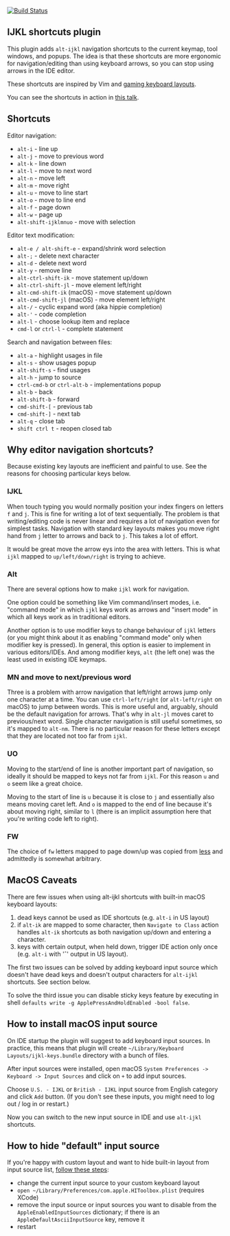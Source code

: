 [![Build Status](https://github.com/dkandalov/ijkl-shortcuts-plugin/workflows/CI/badge.svg)](https://github.com/dkandalov/ijkl-shortcuts-plugin/actions)

## IJKL shortcuts plugin

This plugin adds `alt-ijkl` navigation shortcuts to the current keymap, tool windows, and popups. The idea is that these shortcuts are more ergonomic for navigation/editing than using keyboard arrows, so you can stop using arrows in the IDE editor.

These shortcuts are inspired by Vim and [gaming keyboard layouts](https://en.wikipedia.org/wiki/Arrow_keys#IJKL_keys).

You can see the shortcuts in action in [this talk](https://www.youtube.com/watch?v=AxxNHKCldzA).

## Shortcuts

Editor navigation:
 - `alt-i` - line up
 - `alt-j` - move to previous word
 - `alt-k` - line down
 - `alt-l` - move to next word
 - `alt-n` - move left
 - `alt-m` - move right
 - `alt-u` - move to line start
 - `alt-o` - move to line end
 - `alt-f` - page down
 - `alt-w` - page up
 - `alt-shift-ijklmnuo` - move with selection

Editor text modification:
 - `alt-e / alt-shift-e` - expand/shrink word selection
 - `alt-;` - delete next character
 - `alt-d` - delete next word
 - `alt-y` - remove line
 - `alt-ctrl-shift-ik` - move statement up/down
 - `alt-ctrl-shift-jl` - move element left/right
 - `alt-cmd-shift-ik` (macOS) - move statement up/down
 - `alt-cmd-shift-jl` (macOS) - move element left/right
 - `alt-/` - cyclic expand word (aka hippie completion)
 - `alt-'` - code completion
 - `alt-l` - choose lookup item and replace
 - `cmd-l` or `ctrl-l` - complete statement

Search and navigation between files:
 - `alt-a` - highlight usages in file 
 - `alt-s` - show usages popup 
 - `alt-shift-s` - find usages 
 - `alt-h` - jump to source
 - `ctrl-cmd-b` or `ctrl-alt-b` - implementations popup
 - `alt-b` - back
 - `alt-shift-b` - forward
 - `cmd-shift-[` - previous tab
 - `cmd-shift-]` - next tab
 - `alt-q` - close tab
 - `shift ctrl t` - reopen closed tab


## Why editor navigation shortcuts?

Because existing key layouts are inefficient and painful to use.
See the reasons for choosing particular keys below.

### IJKL
When touch typing you would normally position your index fingers on letters `f` and `j`. This is fine for writing a lot of text sequentially. The problem is that writing/editing code is never linear and requires a lot of navigation even for simplest tasks. Navigation with standard key layouts makes you move right hand from `j` letter to arrows and back to `j`. This takes a lot of effort.

It would be great move the arrow eys into the area with letters. This is what `ijkl` mapped to `up/left/down/right` is trying to achieve.

### Alt
There are several options how to make `ijkl` work for navigation.

One option could be something like Vim command/insert modes, i.e. "command mode" in which `ijkl` keys work as arrows and "insert mode" in which all keys work as in traditional editors.

Another option is to use modifier keys to change behaviour of `ijkl` letters (or you might think about it as enabling "command mode" only when modifier key is pressed). In general, this option is easier to implement in various editors/IDEs. And among modifier keys, `alt` (the left one) was the least used in existing IDE keymaps.

### MN and move to next/previous word 
Three is a problem with arrow navigation that left/right arrows jump only one character at a time. You can use `ctrl-left/right` (or `alt-left/right` on macOS) to jump between words. This is more useful and, arguably, should be the default navigation for arrows. That's why in `alt-jl` moves caret to previous/next word. Single character navigation is still useful sometimes, so it's mapped to `alt-nm`. There is no particular reason for these letters except that they are located not too far from `ijkl`.

### UO
Moving to the start/end of line is another important part of navigation, so ideally it should be mapped to keys not far from `ijkl`. For this reason `u` and `o` seem like a great choice.
 
Moving to the start of line is `u` because it is close to `j` and essentially also means moving caret left. And `o` is mapped to the end of line because it's about moving right, similar to `l` (there is an implicit assumption here that you're writing code left to right).


### FW
The choice of `fw` letters mapped to page down/up was copied from [less](https://en.wikipedia.org/wiki/Less_(Unix)) and admittedly is somewhat arbitrary.


## MacOS Caveats

There are few issues when using alt-ijkl shortcuts with built-in macOS keyboard layouts:
1. dead keys cannot be used as IDE shortcuts (e.g. `alt-i` in US layout)
2. if `alt-ik` are mapped to some character, then `Navigate to Class` action handles `alt-ik` shortcuts as both navigation up/down and entering a character.
3. keys with certain output, when held down, trigger IDE action only once (e.g. `alt-i` with 'ˆ' output in US layout).

The first two issues can be solved by adding keyboard input source which doesn't have dead keys and doesn't output characters for `alt-ijkl` shortcuts. See section below.

To solve the third issue you can disable sticky keys feature by executing in shell `defaults write -g ApplePressAndHoldEnabled -bool false`. 


## How to install macOS input source

On IDE startup the plugin will suggest to add keyboard input sources. In practice, this means that plugin will create `~/Library/Keyboard Layouts/ijkl-keys.bundle` directory with a bunch of files.

After input sources were installed, open macOS `System Preferences -> Keyboard -> Input Sources` and click on `+` to add input sources.

Choose `U.S. - IJKL` or `British - IJKL` input source from English category and click `Add` button. (If you don't see these inputs, you might need to log out / log in or restart.)

Now you can switch to the new input source in IDE and use `alt-ijkl` shortcuts.


## How to hide "default" input source

If you're happy with custom layout and want to hide built-in layout from input source list, 
[follow these steps](https://apple.stackexchange.com/questions/44921/how-to-remove-or-disable-a-default-keyboard-layout):
 - change the current input source to your custom keyboard layout
 - `open ~/Library/Preferences/com.apple.HIToolbox.plist` (requires XCode)
 - remove the input source or input sources you want to disable from the `AppleEnabledInputSources` dictionary; 
   if there is an `AppleDefaultAsciiInputSource` key, remove it
 - restart
